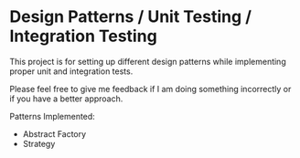 # Design Patterns / Unit Testing / Integration Testing
This project is for setting up different design patterns while implementing proper unit and integration tests. 


Please feel free to give me feedback if I am doing something incorrectly or if you have a better approach.

Patterns Implemented:
- Abstract Factory
- Strategy
